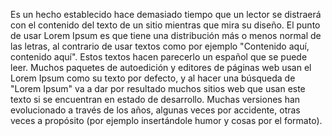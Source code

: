 Es un hecho establecido hace demasiado tiempo que un lector se distraerá con el contenido del 
texto de un sitio mientras que mira su diseño. El punto de usar Lorem Ipsum es que tiene una distribución 
más o menos normal de las letras, al contrario de usar textos como por ejemplo "Contenido aquí, contenido
aquí". Estos textos hacen parecerlo un español que se puede leer. Muchos paquetes de autoedición y 
editores de páginas web usan el Lorem Ipsum como su texto por defecto, y al hacer una búsqueda de "Lorem Ipsum" 
va a dar por resultado muchos sitios web que usan este texto si se encuentran en estado de desarrollo.
Muchas versiones han evolucionado a través de los años, algunas veces por accidente, otras veces a propósito 
(por ejemplo insertándole humor y cosas por el formato).